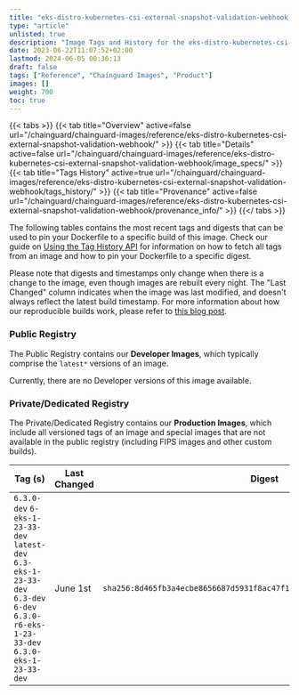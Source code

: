 ```yaml
---
title: "eks-distro-kubernetes-csi-external-snapshot-validation-webhook Image Tags History"
type: "article"
unlisted: true
description: "Image Tags and History for the eks-distro-kubernetes-csi-external-snapshot-validation-webhook Chainguard Image"
date: 2023-06-22T11:07:52+02:00
lastmod: 2024-06-05 00:36:13
draft: false
tags: ["Reference", "Chainguard Images", "Product"]
images: []
weight: 700
toc: true
---
```


{{< tabs >}}
{{< tab title="Overview" active=false url="/chainguard/chainguard-images/reference/eks-distro-kubernetes-csi-external-snapshot-validation-webhook/" >}}
{{< tab title="Details" active=false url="/chainguard/chainguard-images/reference/eks-distro-kubernetes-csi-external-snapshot-validation-webhook/image_specs/" >}}
{{< tab title="Tags History" active=true url="/chainguard/chainguard-images/reference/eks-distro-kubernetes-csi-external-snapshot-validation-webhook/tags_history/" >}}
{{< tab title="Provenance" active=false url="/chainguard/chainguard-images/reference/eks-distro-kubernetes-csi-external-snapshot-validation-webhook/provenance_info/" >}}
{{</ tabs >}}

The following tables contains the most recent tags and digests that can be used to pin your Dockerfile to a specific build of this image. Check our guide on [Using the Tag History API](/chainguard/chainguard-images/using-the-tag-history-api/) for information on how to fetch all tags from an image and how to pin your Dockerfile to a specific digest.

Please note that digests and timestamps only change when there is a change to the image, even though images are rebuilt every night. The "Last Changed" column indicates when the image was last modified, and doesn't always reflect the latest build timestamp. For more information about how our reproducible builds work, please refer to [this blog post](https://www.chainguard.dev/unchained/reproducing-chainguards-reproducible-image-builds).

### Public Registry
The Public Registry contains our **Developer Images**, which typically comprise the `latest*` versions of an image.

Currently, there are no Developer versions of this image available.

### Private/Dedicated Registry
The Private/Dedicated Registry contains our **Production Images**, which include all versioned tags of an image and special images that are not available in the public registry (including FIPS images and other custom builds).

| Tag (s)                                                                                                                                  | Last Changed | Digest                                                                    |
|------------------------------------------------------------------------------------------------------------------------------------------|--------------|---------------------------------------------------------------------------|
|  `6.3.0-dev` `6-eks-1-23-33-dev` `latest-dev` `6.3-eks-1-23-33-dev` `6.3-dev` `6-dev` `6.3.0-r6-eks-1-23-33-dev` `6.3.0-eks-1-23-33-dev` | June 1st     | `sha256:8d465fb3a4ecbe8656687d5931f8ac47f12ade07a3c7b17b0abddacbf173442d` |

